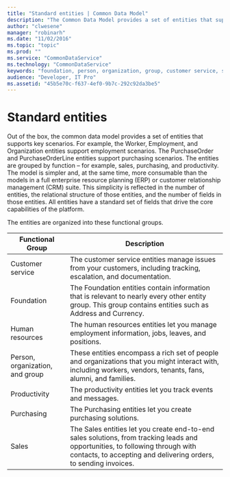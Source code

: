 ```yaml
---
title: "Standard entities | Common Data Model"
description: "The Common Data Model provides a set of entities that supports key scenarios."
author: "clwesene"
manager: "robinarh"
ms.date: "11/02/2016"
ms.topic: "topic"
ms.prod: ""
ms.service: "CommonDataService"
ms.technology: "CommonDataService"
keywords: "foundation, person, organization, group, customer service, sales, purchasing, standard entity, standard picklist"
audience: "Developer, IT Pro"
ms.assetid: "45b5e70c-f637-4ef0-9b7c-292c92da3be5"
---
```


# Standard entities

Out of the box, the common data model provides a set of entities that supports key scenarios. For example, the Worker, Employment, and Organization entities support employment scenarios. The PurchaseOrder and PurchaseOrderLine entities support purchasing scenarios. The entities are grouped by function – for example, sales, purchasing, and productivity. The model is simpler and, at the same time, more consumable than the models in a full enterprise resource planning (ERP) or customer relationship management (CRM) suite. This simplicity is reflected in the number of entities, the relational structure of those entities, and the number of fields in those entities. All entities have a standard set of fields that drive the core capabilities of the platform.

The entities are organized into these functional groups.

Functional Group	| Description
--- | ---
Customer service | The customer service entities manage issues from your customers, including tracking, escalation, and documentation.
Foundation | The Foundation entities contain information that is relevant to nearly every other entity group. This group contains entities such as Address and Currency.
Human resources | The human resources entities let you manage employment information, jobs, leaves, and positions.
Person, organization, and group |	These entities encompass a rich set of people and organizations that you might interact with, including workers, vendors, tenants, fans, alumni, and families.
Productivity | The productivity entities let you track events and messages.
Purchasing |The Purchasing entities let you create purchasing solutions.
Sales |The Sales entities let you create end-to-end sales solutions, from tracking leads and opportunities, to following through with contacts, to accepting and delivering orders, to sending invoices.


